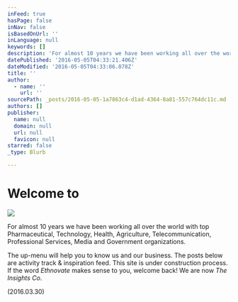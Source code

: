 ```yaml
---
inFeed: true
hasPage: false
inNav: false
isBasedOnUrl: ''
inLanguage: null
keywords: []
description: 'For almost 10 years we have been working all over the world with top Pharmaceutical, Technology, Health, Agriculture, Telecommunication, Professional Services, Media and Government organizations.'
datePublished: '2016-05-05T04:33:21.406Z'
dateModified: '2016-05-05T04:33:06.078Z'
title: ''
author:
  - name: ''
    url: ''
sourcePath: _posts/2016-05-05-1a7863c4-d1ad-4364-8a81-557c764dc11c.md
authors: []
publisher:
  name: null
  domain: null
  url: null
  favicon: null
starred: false
_type: Blurb

---
```

# Welcome to
![](https://the-grid-user-content.s3-us-west-2.amazonaws.com/436136d0-b9dd-453b-8760-516d06b0a53c.png)

For almost 10 years we have been working all over the world with top Pharmaceutical, Technology, Health, Agriculture, Telecommunication, Professional Services, Media and Government organizations.

The up-menu will help you to know us and our business. The posts below are activity track & inspiration feed. This site is under construction process. If the word _Ethnovate_ makes sense to you, welcome back! We are now _The Insights Co_.

(2016.03.30)